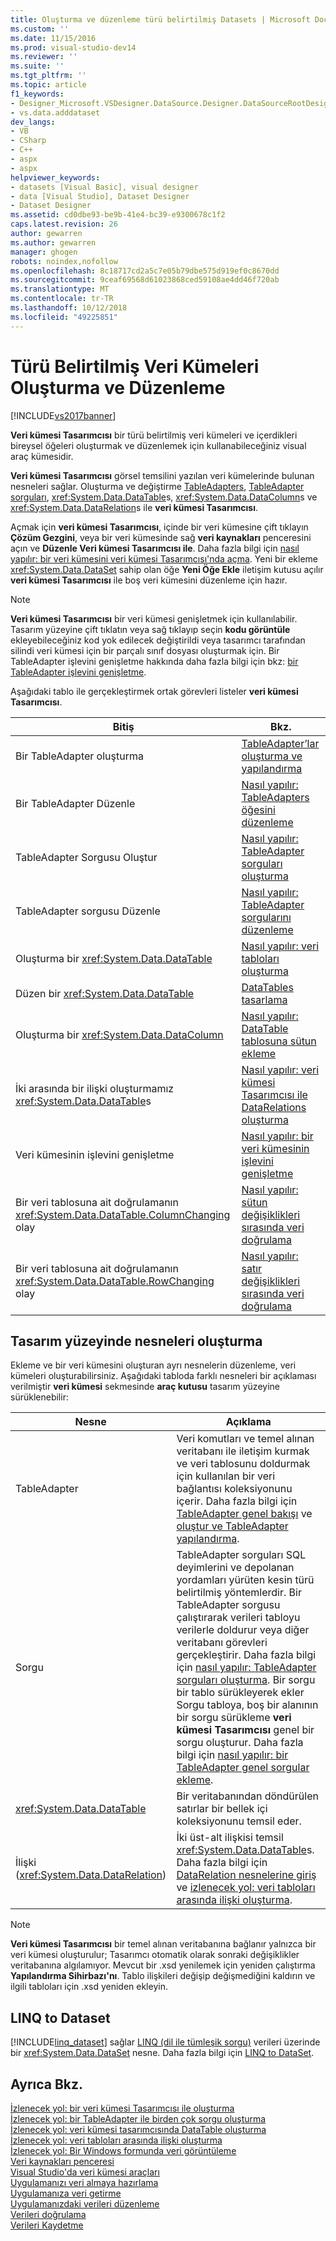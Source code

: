 ```yaml
---
title: Oluşturma ve düzenleme türü belirtilmiş Datasets | Microsoft Docs
ms.custom: ''
ms.date: 11/15/2016
ms.prod: visual-studio-dev14
ms.reviewer: ''
ms.suite: ''
ms.tgt_pltfrm: ''
ms.topic: article
f1_keywords:
- Designer_Microsoft.VSDesigner.DataSource.Designer.DataSourceRootDesigner
- vs.data.adddataset
dev_langs:
- VB
- CSharp
- C++
- aspx
- aspx
helpviewer_keywords:
- datasets [Visual Basic], visual designer
- data [Visual Studio], Dataset Designer
- Dataset Designer
ms.assetid: cd0dbe93-be9b-41e4-bc39-e9300678c1f2
caps.latest.revision: 26
author: gewarren
ms.author: gewarren
manager: ghogen
robots: noindex,nofollow
ms.openlocfilehash: 8c18717cd2a5c7e05b79dbe575d919ef0c8670dd
ms.sourcegitcommit: 9ceaf69568d61023868ced59108ae4dd46f720ab
ms.translationtype: MT
ms.contentlocale: tr-TR
ms.lasthandoff: 10/12/2018
ms.locfileid: "49225851"
---
```

# <a name="creating-and-editing-typed-datasets"></a>Türü Belirtilmiş Veri Kümeleri Oluşturma ve Düzenleme
[!INCLUDE[vs2017banner](../includes/vs2017banner.md)]

**Veri kümesi Tasarımcısı** bir türü belirtilmiş veri kümeleri ve içerdikleri bireysel öğeleri oluşturmak ve düzenlemek için kullanabileceğiniz visual araç kümesidir.  
  
 **Veri kümesi Tasarımcısı** görsel temsilini yazılan veri kümelerinde bulunan nesneleri sağlar. Oluşturma ve değiştirme [TableAdapters](../data-tools/tableadapter-overview.md), [TableAdapter sorguları](../data-tools/how-to-create-tableadapter-queries.md), <xref:System.Data.DataTable>s, <xref:System.Data.DataColumn>s ve <xref:System.Data.DataRelation>s ile **veri kümesi Tasarımcısı**.  
  
 Açmak için **veri kümesi Tasarımcısı**, içinde bir veri kümesine çift tıklayın **Çözüm Gezgini**, veya bir veri kümesinde sağ **veri kaynakları** penceresini açın ve **Düzenle Veri kümesi Tasarımcısı ile**. Daha fazla bilgi için [nasıl yapılır: bir veri kümesini veri kümesi Tasarımcısı'nda açma](http://msdn.microsoft.com/library/36fc266f-365b-42cb-aebb-c993dc2c47c3). Yeni bir ekleme <xref:System.Data.DataSet> sahip olan öğe **Yeni Öğe Ekle** iletişim kutusu açılır **veri kümesi Tasarımcısı** ile boş veri kümesini düzenleme için hazır.  
  
> [!NOTE]
>  **Veri kümesi Tasarımcısı** bir veri kümesi genişletmek için kullanılabilir. Tasarım yüzeyine çift tıklatın veya sağ tıklayıp seçin **kodu görüntüle** ekleyebileceğiniz kod yok edilecek değiştirildi veya tasarımcı tarafından silindi veri kümesi için bir parçalı sınıf dosyası oluşturmak için. Bir TableAdapter işlevini genişletme hakkında daha fazla bilgi için bkz: [bir TableAdapter işlevini genişletme](../data-tools/extend-the-functionality-of-a-tableadapter.md).  
  
 Aşağıdaki tablo ile gerçekleştirmek ortak görevleri listeler **veri kümesi Tasarımcısı**.  
  
|Bitiş|Bkz. |  
|--------|---------|  
|Bir TableAdapter oluşturma|[TableAdapter’lar oluşturma ve yapılandırma](../data-tools/create-and-configure-tableadapters.md)|  
|Bir TableAdapter Düzenle|[Nasıl yapılır: TableAdapters öğesini düzenleme](http://msdn.microsoft.com/library/ca178745-e35a-45f1-a395-23cddfd8f855)|  
|TableAdapter Sorgusu Oluştur|[Nasıl yapılır: TableAdapter sorguları oluşturma](../data-tools/how-to-create-tableadapter-queries.md)|  
|TableAdapter sorgusu Düzenle|[Nasıl yapılır: TableAdapter sorgularını düzenleme](../data-tools/how-to-edit-tableadapter-queries.md)|  
|Oluşturma bir <xref:System.Data.DataTable>|[Nasıl yapılır: veri tabloları oluşturma](../data-tools/how-to-create-data-tables.md)|  
|Düzen bir <xref:System.Data.DataTable>|[DataTables tasarlama](../data-tools/designing-datatables.md)|  
|Oluşturma bir <xref:System.Data.DataColumn>|[Nasıl yapılır: DataTable tablosuna sütun ekleme](http://msdn.microsoft.com/library/8ca21f77-b99a-47a7-a656-7cfd7a1bd9df)|  
|İki arasında bir ilişki oluşturmamız <xref:System.Data.DataTable>s|[Nasıl yapılır: veri kümesi Tasarımcısı ile DataRelations oluşturma](http://msdn.microsoft.com/library/a3ab4803-0b50-4b74-9920-ab20bfbf1aa2)|  
|Veri kümesinin işlevini genişletme|[Nasıl yapılır: bir veri kümesinin işlevini genişletme](http://msdn.microsoft.com/library/dfbc21eb-7ea2-4942-addd-49677f5493be)|  
|Bir veri tablosuna ait doğrulamanın <xref:System.Data.DataTable.ColumnChanging> olay|[Nasıl yapılır: sütun değişiklikleri sırasında veri doğrulama](http://msdn.microsoft.com/library/a2680600-67b6-4a40-a77e-b5bc638281c5)|  
|Bir veri tablosuna ait doğrulamanın <xref:System.Data.DataTable.RowChanging> olay|[Nasıl yapılır: satır değişiklikleri sırasında veri doğrulama](http://msdn.microsoft.com/library/afc03c77-dfed-4302-9376-929400468ecc)|  
  
## <a name="creating-objects-on-the-design-surface"></a>Tasarım yüzeyinde nesneleri oluşturma  
 Ekleme ve bir veri kümesini oluşturan ayrı nesnelerin düzenleme, veri kümeleri oluşturabilirsiniz. Aşağıdaki tabloda farklı nesneleri bir açıklaması verilmiştir **veri kümesi** sekmesinde **araç kutusu** tasarım yüzeyine sürüklenebilir:  
  
|Nesne|Açıklama|  
|------------|-----------------|  
|TableAdapter|Veri komutları ve temel alınan veritabanı ile iletişim kurmak ve veri tablosunu doldurmak için kullanılan bir veri bağlantısı koleksiyonunu içerir. Daha fazla bilgi için [TableAdapter genel bakışı](../data-tools/tableadapter-overview.md) ve [oluştur ve TableAdapter yapılandırma](../data-tools/create-and-configure-tableadapters.md).|  
|Sorgu|TableAdapter sorguları SQL deyimlerini ve depolanan yordamları yürüten kesin türü belirtilmiş yöntemlerdir. Bir TableAdapter sorgusu çalıştırarak verileri tabloyu verilerle doldurur veya diğer veritabanı görevleri gerçekleştirir. Daha fazla bilgi için [nasıl yapılır: TableAdapter sorguları oluşturma](../data-tools/how-to-create-tableadapter-queries.md). Bir sorgu bir tablo sürükleyerek ekler Sorgu tabloya, boş bir alanının bir sorgu sürükleme **veri kümesi Tasarımcısı** genel bir sorgu oluşturur. Daha fazla bilgi için [nasıl yapılır: bir TableAdapter genel sorgular ekleme](../data-tools/how-to-add-global-queries-to-a-tableadapter.md).|  
|<xref:System.Data.DataTable>|Bir veritabanından döndürülen satırlar bir bellek içi koleksiyonunu temsil eder.|  
|İlişki (<xref:System.Data.DataRelation>)|İki üst-alt ilişkisi temsil <xref:System.Data.DataTable>s. Daha fazla bilgi için [DataRelation nesnelerine giriş](http://msdn.microsoft.com/library/89d8a881-8265-41f2-a88b-61311ab06192) ve [izlenecek yol: veri tabloları arasında ilişki oluşturma](http://msdn.microsoft.com/library/9b3f1c87-7098-4ed4-a710-cde8f8059f82).|  
  
> [!NOTE]
>  **Veri kümesi Tasarımcısı** bir temel alınan veritabanına bağlanır yalnızca bir veri kümesi oluşturulur; Tasarımcı otomatik olarak sonraki değişiklikler veritabanına algılamıyor. Mevcut bir .xsd yenilemek için yeniden çalıştırma **Yapılandırma Sihirbazı'nı**. Tablo ilişkileri değişip değişmediğini kaldırın ve ilgili tabloları için .xsd yeniden ekleyin.  
  
## <a name="linq-to-dataset"></a>LINQ to Dataset  
 [!INCLUDE[linq_dataset](../includes/linq-dataset-md.md)] sağlar [LINQ (dil ile tümleşik sorgu)](http://msdn.microsoft.com/library/a73c4aec-5d15-4e98-b962-1274021ea93d) verileri üzerinde bir <xref:System.Data.DataSet> nesne. Daha fazla bilgi için [LINQ to DataSet](http://msdn.microsoft.com/library/743e3755-3ecb-45a2-8d9b-9ed41f0dcf17).  
  
## <a name="see-also"></a>Ayrıca Bkz.  
 [İzlenecek yol: bir veri kümesi Tasarımcısı ile oluşturma](../data-tools/walkthrough-creating-a-dataset-with-the-dataset-designer.md)   
 [İzlenecek yol: bir TableAdapter ile birden çok sorgu oluşturma](../data-tools/walkthrough-creating-a-tableadapter-with-multiple-queries.md)   
 [İzlenecek yol: veri kümesi tasarımcısında DataTable oluşturma](../data-tools/walkthrough-creating-a-datatable-in-the-dataset-designer.md)   
 [İzlenecek yol: veri tabloları arasında ilişki oluşturma](http://msdn.microsoft.com/library/9b3f1c87-7098-4ed4-a710-cde8f8059f82)   
 [İzlenecek yol: Bir Windows formunda veri görüntüleme](../data-tools/walkthrough-displaying-data-on-a-windows-form.md)   
 [Veri kaynakları penceresi](http://msdn.microsoft.com/library/0d20f699-cc95-45b3-8ecb-c7edf1f67992)   
 [Visual Studio'da veri kümesi araçları](../data-tools/dataset-tools-in-visual-studio.md)   
 [Uygulamanızı veri almaya hazırlama](http://msdn.microsoft.com/library/c17bdb7e-c234-4f2f-9582-5e55c27356ad)   
 [Uygulamanıza veri getirme](../data-tools/fetching-data-into-your-application.md)   
 [Uygulamanızdaki verileri düzenleme](../data-tools/editing-data-in-your-application.md)   
 [Verileri doğrulama](http://msdn.microsoft.com/library/b3a9ee4e-5d4d-4411-9c56-c811f2b4ee7e)   
 [Verileri Kaydetme](../data-tools/saving-data.md)